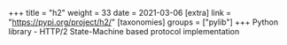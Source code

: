 +++
title = "h2"
weight = 33
date = 2021-03-06
[extra]
link = "https://pypi.org/project/h2/"
[taxonomies]
groups = ["pylib"]
+++
Python library - HTTP/2 State-Machine based protocol implementation


